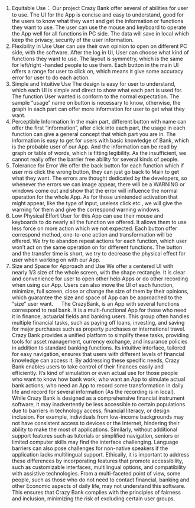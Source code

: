 1.	Equitable Use：
Our project Crazy Bank offer several of abilities for user to use. The UI for the App is concise and easy to understand, good for the users to know what they want and get the information or functions they want to use. The user can use the mouse and keyboard to operate the App well for all functions in PC side. The data will save in local which keep the privacy, security of the user information.
2.	Flexibility in Use
User can use their own opinion to open on different PC side, with the software. After the log in UI, User can choose what kind of functions they want to use. The layout is symmetry, which is the same for left/right -handed people to use them. Each button in the main UI offers a range for user to click on, which means it give some accuracy error for user to do each action.
3.	Simple and Intuitive Use
The design is easy for user to understand, which each UI is simple and direct to show what each part is used for. The function User wanted is conform to the normal expectation. The sample “usage” name on button is necessary to know, otherwise, the graph in each part can offer more information for user to get what they want.
4.	Perceptible Information
In the main part, different button with name can offer the first “information”, after click into each part, the usage in each function can give a general concept that which part you are in. The information is easy to get for users with basic knowledge of Bank, which is the probable user of our App. And the information can be read by graph or table of words, which is fitting legibility. As the insufficient, we cannot really offer the barrier free ability for several kinds of people.
5.	Tolerance for Error
We offer the back button for each function which if user mis click the wrong button, they can just go back to Main to get what they want. The errors are thought dedicated by the developers, so whenever the errors we can image appear, there will be a WARNING or windows come out and show that the error will influence the normal operation for the whole App. As for those unintended activation that might appear, like the type of input, useless click etc., we will give the warning for them and give the correspond warning windows.
6.	Low Physical Effort
User for this App can use their mouse and keyboards to do nearly all the function we offered. It allows them to use less force on more action which we not expected. Each button offer correspond method, one-to-one action and transformation will be offered. We try to abandon repeat actions for each function, which user won’t act on the same operation on for different functions. The button and the transfer time is short, we try to decrease the physical effect for user when working on with our App.
7.	Size and Space for Approach and Use
We offer a centered UI with nearly 1/3 size of the whole screen, with the shape rectangle. It is clear and convenience for user to open other help Apps or do other recording when using our App. Users can also move the UI of each function, minimize, full screen, close or change the size of them by their opinions, which guarantee the size and space of App can be approached to the “size” user want. 
 
The CrazyBank, is an App with several functions correspond to real bank. It is a multi-functional App for those who need it in finance, actuarial fields and banking users. This group often handles multiple financial tasks, such as paying off loans, investing, and saving for major purchases such as property purchases or international travel. Crazy Bank provides a unified platform to simplify these tasks, providing tools for asset management, currency exchange, and insurance policies in addition to standard banking functions. Its intuitive interface, tailored for easy navigation, ensures that users with different levels of financial knowledge can access it. By addressing these specific needs, Crazy Bank enables users to take control of their finances easily and efficiently. It’s kind of simulation or even actual use for those people who want to know how bank work; who want an App to simulate actual bank actions; who need an App to record some transformation in daily life and record for several information (As the recording is in local).
 
While Crazy Bank is designed as a comprehensive financial instrument software, it may inadvertently be less accessible to certain populations due to barriers in technology access, financial literacy, or design inclusion. For example, individuals from low-income backgrounds may not have consistent access to devices or the Internet, hindering their ability to make the most of applications. Similarly, without additional support features such as tutorials or simplified navigation, seniors or limited computer skills may find the interface challenging. Language barriers can also pose challenges for non-native speakers if the application lacks multilingual support. Ethically, it is important to address these differences by incorporating features that promote accessibility, such as customizable interfaces, multilingual options, and compatibility with assistive technologies. From a multi-faceted point of view, some people, such as those who do not need to contact financial, banking and other Economic aspects of daily life, may not understand this software. This ensures that Crazy Bank complies with the principles of fairness and inclusion, minimizing the risk of excluding certain user groups.
